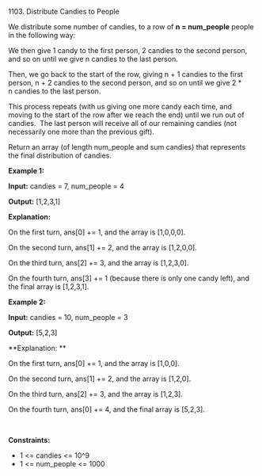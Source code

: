 1103. Distribute Candies to People

We distribute some number of candies, to a row of **n = num_people** people in the following way:

We then give 1 candy to the first person, 2 candies to the second person, and so on until we give n candies to the last person.

Then, we go back to the start of the row, giving n + 1 candies to the first person, n + 2 candies to the second person, and so on until we give 2 * n candies to the last person.

This process repeats (with us giving one more candy each time, and moving to the start of the row after we reach the end) until we run out of candies.  The last person will receive all of our remaining candies (not necessarily one more than the previous gift).

Return an array (of length num_people and sum candies) that represents the final distribution of candies.

**Example 1:**

**Input:** candies = 7, num_people = 4

**Output:** [1,2,3,1]

**Explanation:**

On the first turn, ans[0] += 1, and the array is [1,0,0,0].

On the second turn, ans[1] += 2, and the array is [1,2,0,0].

On the third turn, ans[2] += 3, and the array is [1,2,3,0].

On the fourth turn, ans[3] += 1 (because there is only one candy left), and the final array is [1,2,3,1].

**Example 2:**

**Input:** candies = 10, num_people = 3

**Output:** [5,2,3]

**Explanation: **

On the first turn, ans[0] += 1, and the array is [1,0,0].

On the second turn, ans[1] += 2, and the array is [1,2,0].

On the third turn, ans[2] += 3, and the array is [1,2,3].

On the fourth turn, ans[0] += 4, and the final array is [5,2,3].

 

**Constraints:**

- 1 &lt;= candies &lt;= 10^9
- 1 &lt;= num_people &lt;= 1000
